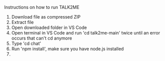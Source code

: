 Instructions on how to run TALK2ME

1. Download file as compressed ZIP
2. Extract file
3. Open downloaded folder in VS Code
4. Open terminal in VS Code and run 'cd talk2me-main' twice until an error occurs that can't cd anymore
5. Type 'cd chat'
6. Run 'npm install', make sure you have node.js installed
7.  
